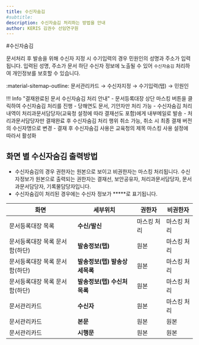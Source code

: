 ```yaml
---
title: 수신자숨김
#subtitle: 
description: 수신자숨김 처리하는 방법을 안내
author: KERIS 김권수 선임연구원
---
```


#수신자숨김

문서처리 후 발송을 위해 수신자 지정 시 수기입력의 경우 민원인의 성명과 주소가 입력됩니다. 입력된 성명, 주소가 문서 하단 수신자 정보에 노출될 수 있어 `수신자숨김` 처리하여 개인정보를 보호할 수 있습니다.

:material-sitemap-outline: 문서관리카드 → 수신자지정 → 수기입력(탭) → 민원인

!!! Info "결재완료된 문서 수신자숨김 처리 안내"
	- 문서등록대장 상단 마스킹 버튼을 클릭하여 수신자숨김 처리를 진행
	- 당해연도 문서, 기안자만 처리 가능
	- 수신자숨김 처리 내역이 처리과문서담당자(교육청 설정에 따라 결재선도 포함)에게 내부메일로 발송
	- 처리과문서담당자만 결재완료 후 수신자숨김 처리 행위 취소 가능, 취소 시 최종 결재 버전의 수신자명으로 변경
	- 결재 후 수신자숨김 사용은 교육청의 제목 마스킹 사용 설정에 따라서 활성화


## 화면 별 수신자숨김 출력방법

- 수신자숨김의 경우 권한자는 원본으로 보이고 비권한자는 마스킹 처리됩니다. 수신자정보가 원본으로 출력되는 권한자는 결재선, 보안공유자, 처리과문서담당자, 문서과문서담당자, 기록물담당자입니다.
- 수신자숨김이 처리된 경우에는 수신자 정보가 \*\*\*\*\*로 표기됩니다.

| 화면								| 세부위치 						| 권한자		| 비권한자			|
| ---------------------------------	| ----------------------------- | ------------- | ----------------- |
| 문서등록대장 목록					| **수신/발신**					| 마스킹 처리	| 마스킹 처리		|
| 문서등록대장 목록 문서함(하단)	| **발송정보(탭)**				| 원본			| 마스킹 처리		|
| 문서등록대장 목록 문서함(하단)	| **발송정보(탭) 발송상세목록** | 원본			| 마스킹 처리		|
| 문서등록대장 목록 문서함(하단)	| **발송정보(탭) 수신처목록** 	| 원본			| 마스킹 처리		|
| 문서관리카드						| **수신자**					| 원본			| 마스킹 처리		|
| 문서관리카드						| **본문**						| 원본			| 원본				|
| 문서관리카드						| **시행문**					| 원본			| 원본				|

